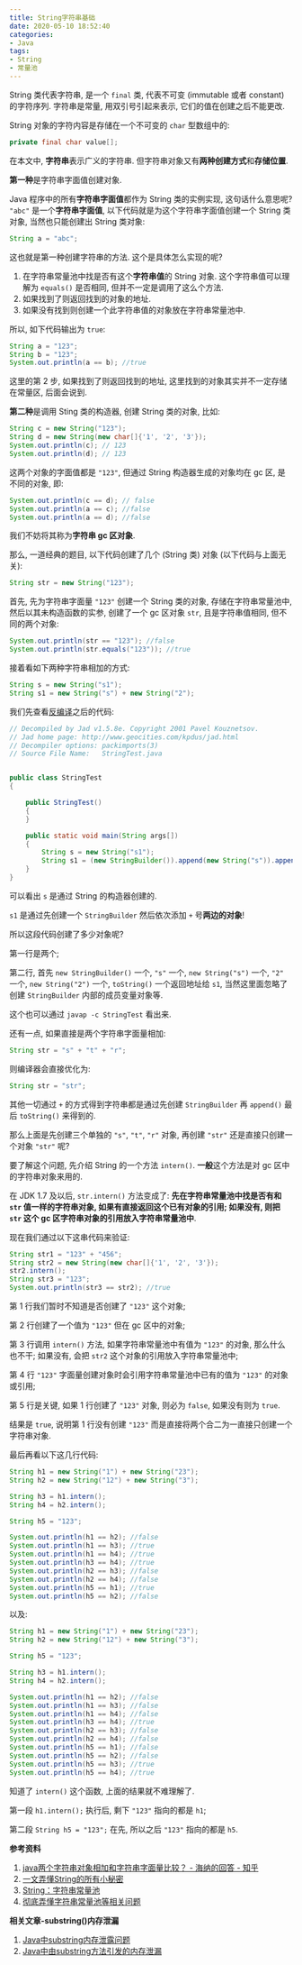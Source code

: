 ```yaml
---
title: String字符串基础
date: 2020-05-10 18:52:40
categories:
- Java
tags:
- String
- 常量池
---
```




String 类代表字符串, 是一个 `final` 类, 代表不可变 (immutable 或者 constant) 的字符序列. 字符串是常量, 用双引号引起来表示, 它们的值在创建之后不能更改.

String 对象的字符内容是存储在一个不可变的 `char` 型数组中的:

```java
private final char value[];
```

在本文中, **字符串**表示广义的字符串. 但字符串对象又有**两种创建方式**和**存储位置**.

**第一种**是字符串字面值创建对象.

Java 程序中的所有**字符串字面值**都作为 String 类的实例实现, 这句话什么意思呢?  `"abc"` 是一个**字符串字面值**, 以下代码就是为这个字符串字面值创建一个 String 类对象, 当然也只能创建出 String 类对象:

```java
String a = "abc";
```

这也就是第一种创建字符串的方法. 这个是具体怎么实现的呢?

1. 在字符串常量池中找是否有这个**字符串值**的 String 对象. 这个字符串值可以理解为 `equals()` 是否相同, 但并不一定是调用了这么个方法.
2. 如果找到了则返回找到的对象的地址.
3. 如果没有找到则创建一个此字符串值的对象放在字符串常量池中.

所以, 如下代码输出为 `true`:

```java
String a = "123";
String b = "123";
System.out.println(a == b); //true
```

这里的第 2 步, 如果找到了则返回找到的地址, 这里找到的对象其实并不一定存储在常量区, 后面会说到.

**第二种**是调用 Sting 类的构造器, 创建 String 类的对象, 比如:

```java
String c = new String("123");
String d = new String(new char[]{'1', '2', '3'});
System.out.println(c); // 123
System.out.println(d); // 123
```

这两个对象的字面值都是 `"123"`, 但通过 String 构造器生成的对象均在 gc 区, 是不同的对象, 即:

```java
System.out.println(c == d); // false
System.out.println(a == c); //false
System.out.println(a == d); //false
```

我们不妨将其称为**字符串 gc 区对象**.

那么, 一道经典的题目, 以下代码创建了几个 (String 类) 对象 (以下代码与上面无关):

```java
String str = new String("123");
```

首先, 先为字符串字面量 `"123"` 创建一个 String 类的对象, 存储在字符串常量池中, 然后以其未构造函数的实参, 创建了一个 gc 区对象 `str`, 且是字符串值相同, 但不同的两个对象:

```java
System.out.println(str == "123"); //false
System.out.println(str.equals("123")); //true
```

接着看如下两种字符串相加的方式:

```java
String s = new String("s1");
String s1 = new String("s") + new String("2");
```

我们先查看[反编译](http://www.javadecompilers.com)之后的代码:

```java
// Decompiled by Jad v1.5.8e. Copyright 2001 Pavel Kouznetsov.
// Jad home page: http://www.geocities.com/kpdus/jad.html
// Decompiler options: packimports(3) 
// Source File Name:   StringTest.java


public class StringTest
{

    public StringTest()
    {
    }

    public static void main(String args[])
    {
        String s = new String("s1");
        String s1 = (new StringBuilder()).append(new String("s")).append(new String("2")).toString();
    }
}
```

可以看出 `s` 是通过 String 的构造器创建的.

`s1` 是通过先创建一个 `StringBuilder` 然后依次添加 `+` 号**两边的对象**!

所以这段代码创建了多少对象呢?

第一行是两个;

第二行, 首先 `new StringBuilder()` 一个, `"s"` 一个, `new String("s")` 一个, `"2"` 一个, `new String("2")` 一个, `toString()` 一个返回地址给 `s1`, 当然这里面忽略了创建 `StringBuilder` 内部的成员变量对象等.

这个也可以通过 `javap -c StringTest` 看出来.

还有一点, 如果直接是两个字符串字面量相加:

```java
String str = "s" + "t" + "r";
```

则编译器会直接优化为:

```java
String str = "str";
```

其他一切通过 `+` 的方式得到字符串都是通过先创建 `StringBuilder` 再 `append()` 最后 `toString()` 来得到的.

那么上面是先创建三个单独的 `"s"`, `"t"`, `"r"` 对象, 再创建 `"str"` 还是直接只创建一个对象 `"str"` 呢?

要了解这个问题, 先介绍 String 的一个方法 `intern()`. **一般**这个方法是对 gc 区中的字符串对象来用的.

在 JDK 1.7 及以后, `str.intern()` 方法变成了: **先在字符串常量池中找是否有和 `str` 值一样的字符串对象, 如果有直接返回这个已有对象的引用; 如果没有, 则把 `str` 这个 gc 区字符串对象的引用放入字符串常量池中**.

现在我们通过以下这串代码来验证:

```java
String str1 = "123" + "456";
String str2 = new String(new char[]{'1', '2', '3'});
str2.intern();
String str3 = "123";
System.out.println(str3 == str2); //true
```

第 1 行我们暂时不知道是否创建了 `"123"` 这个对象;

第 2 行创建了一个值为 `"123"` 但在 gc 区中的对象;

第 3 行调用 `intern()` 方法, 如果字符串常量池中有值为 `"123"` 的对象, 那么什么也不干; 如果没有, 会把 `str2` 这个对象的引用放入字符串常量池中;

第 4 行 `"123"` 字面量创建对象时会引用字符串常量池中已有的值为 `"123"` 的对象或引用;

第 5 行是关键, 如果 1 行创建了 `"123"` 对象, 则必为 `false`, 如果没有则为 `true`.

结果是 `true`, 说明第 1 行没有创建 `"123"` 而是直接将两个合二为一直接只创建一个字符串对象.

最后再看以下这几行代码:

```java
String h1 = new String("1") + new String("23");
String h2 = new String("12") + new String("3");

String h3 = h1.intern();
String h4 = h2.intern();

String h5 = "123";

System.out.println(h1 == h2); //false
System.out.println(h1 == h3); //true
System.out.println(h1 == h4); //true
System.out.println(h3 == h4); //true
System.out.println(h2 == h3); //false
System.out.println(h2 == h4); //false
System.out.println(h5 == h1); //true
System.out.println(h5 == h2); //false
```

以及:

```java
String h1 = new String("1") + new String("23");
String h2 = new String("12") + new String("3");

String h5 = "123";

String h3 = h1.intern();
String h4 = h2.intern();

System.out.println(h1 == h2); //false
System.out.println(h1 == h3); //false
System.out.println(h1 == h4); //false
System.out.println(h3 == h4); //true
System.out.println(h2 == h3); //false
System.out.println(h2 == h4); //false
System.out.println(h5 == h1); //false
System.out.println(h5 == h2); //false
System.out.println(h5 == h3); //true
System.out.println(h5 == h4); //true
```

知道了 `intern()` 这个函数, 上面的结果就不难理解了.

第一段 `h1.intern();` 执行后, 剩下 `"123"` 指向的都是 `h1`;

第二段 `String h5 = "123";` 在先, 所以之后  `"123"` 指向的都是 `h5`.



**参考资料**

1. [java两个字符串对象相加和字符串字面量比较？ - 海纳的回答 - 知乎](https://www.zhihu.com/question/267818864/answer/329226635) 
2. [一文弄懂String的所有小秘密](https://juejin.im/post/5eb487c2e51d45244e7c2da9?spm=5176.13955521.J_1633660880.9.50a24cfejW7DER)
3. [String：字符串常量池](https://segmentfault.com/a/1190000009888357)
4. [彻底弄懂字符串常量池等相关问题](https://www.cnblogs.com/gxyandwmm/p/9495923.html)



**相关文章-substring()内存泄漏**

1. [Java中substring内存泄露问题](https://blog.csdn.net/itmyhome1990/article/details/77647800)
2. [Java中由substring方法引发的内存泄漏](https://blog.csdn.net/u013256816/article/details/47782491)

